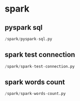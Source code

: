 # spark

## pyspark sql
```python
/spark/pyspark-sql.py
```


## spark test connection
```python
/spark/spark-test-connection.py
```


## spark words count
```python
/spark/spark-words-count.py
```

